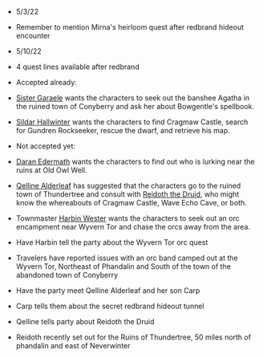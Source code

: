 - 5/3/22
- Remember to mention Mirna's heirloom quest after redbrand hideout encounter

- 5/10/22
- 4 quest lines available after redbrand
- Accepted already:

- [Sister Garaele](http://journal.roll20.net/character/-Jw-VeyusJsRJ__UBxoV) wants the characters to seek out the banshee Agatha in the ruined town of Conyberry and ask her about Bowgentle's spellbook.
- [Sildar Hallwinter](http://journal.roll20.net/character/-MNywOQiF6F2TnLNSduG) wants the characters to find Cragmaw Castle, search for Gundren Rockseeker, rescue the dwarf, and retrieve his map.

- Not accepted yet:

- [Daran Edermath](http://journal.roll20.net/character/-Jw-Vhs_-q6W7ugYXJRu) wants the characters to find out who is lurking near the ruins at Old Owl Well.
- [Qelline Alderleaf](http://journal.roll20.net/character/-Jw-VfJWjpFfS72eIFw0) has suggested that the characters go to the ruined town of Thundertree and consult with [Reidoth the Druid](http://journal.roll20.net/character/-JwY_Ud95ojgexO0_U5h), who might know the whereabouts of Cragmaw Castle, Wave Echo Cave, or both.
- Townmaster [Harbin Wester](http://journal.roll20.net/character/-Jw-VecoxP4-IzGMDAbc) wants the characters to seek out an orc encampment near Wyvern Tor and chase the orcs away from the area.

- Have Harbin tell the party about the Wyvern Tor orc quest

- Travelers have reported issues with an orc band camped out at the Wyvern Tor, Northeast of Phandalin and South of the town of the abandoned town of Conyberry

- Have the party meet Qelline Alderleaf and her son Carp

- Carp tells them about the secret redbrand hideout tunnel
- Qelline tells party about Reidoth the Druid

- Reidoth recently set out for the Ruins of Thundertree, 50 miles north of phandalin and east of Neverwinter